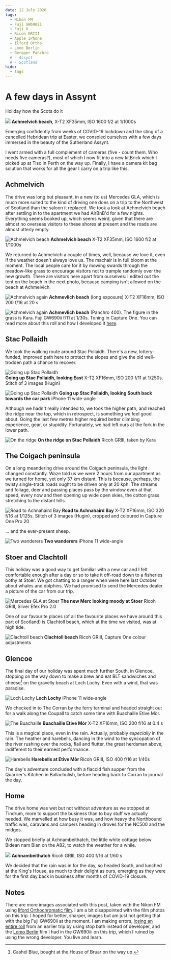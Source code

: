```yaml
---
date: 12 July 2020
tags:
  - Nikon FM
  - Fuji GW690ii
  - Fuji X
  - Ricoh GRIII
  - Apple iPhone
  - Ilford Ortho
  - Lomo Berlin
  - Bergger Panchro
  # - Assynt
  # - Scotland
hide:
  - tags
---
```

# A few days in Assynt
Holiday how the Scots do it

![](/img/DSF7259.jpg)
**Achmelvich beach**, X-T2 XF35mm, ISO 1600 f/2 at 1/1000s

Emerging confidently from weeks of COVID-19 lockdown and the sting of a cancelled Hebridean trip at Easter, we consoled ourselves with a few days immersed in the beauty of the Sutherland Assynt.

I went armed with a full complement of cameras (five - count them. Who needs five cameras?), most of which I now fit into a new kitBrick which I picked up at Tiso in Perth on the way up. Finally, I have a camera kit bag solution that works for all the gear I carry on a trip like this.

## Achmelvich

The drive was long but pleasant, in a new (to us) Mercedes GLA, which is much more suited to the kind of driving one does on a trip to the Northwest of Scotland than the saloon it replaced. We took a look at Achmelvich beach after settling in to the apartment we had AirBnB'd for a few nights. Everything seems booked up, which seems weird, given that there are almost no overseas visitors to these shores at present and the roads are almost utterly empty.

![](/img/DSF7264.jpg "Achmelvich beach")
**Achmelvich beach** X-T2 XF35mm, ISO 1600 f/2 at 1/1000s

We returned to Achmelvich a couple of times, well, because we love it, even if the weather doesn't always love us. The machair is in full bloom at the moment. The local people care for it by mowing swards through the meadow-like grass to encourage visitors not to trample randomly over the new growth. There are visitors here apart from ourselves: I edited out the tent on the beach in the next photo, because camping isn't allowed on the beach at Achmelvich.

![](/img/DSF7292.jpg "Achmelvich again")
**Achmevlich beach** (long exposure) X-T2 XF16mm, ISO 200 f/16 at 20 s

![](/img/img20200716_02.jpg "Achmelvich again")
**Achmevlich beach** (Panchro 400). The figure in the grass is Kara. Fuji GW690ii f/11 at 1/30s. Toning in Capture One. You can read more about this roll and how I developed it [here](/Exposures/2020/2020-07-12-Bergger-Panchro-400/).

## Stac Pollaidh

We took the walking route around Stac Pollaidh. There's a new, lottery-funded, improved path here to protect the slopes and give the old well-trodden path a chance to recover. 

![](/img/DSF7274-DSF7276.jpg "Going up Stac Pollaidh")  
**Going up Stac Pollaidh, looking East** X-T2 XF16mm, ISO 200 f/11 at 1/250s. Stitch of 3 images (Hugin)

![](/img/IMG_8838.jpg "Going up Stac Pollaidh")
**Going up Stac Pollaidh, looking South back towards the car park** iPhone 11 wide-angle

Although we hadn't really intended to, we took the higher path, and reached the ridge near the top, which in retrospect, is something we feel good about. Going the last few metres higher required better climbing experience, gear, or stupidity. Fortunately, we had left ours at the fork in the lower path.

![](/img/R0000589.jpg "On the ridge")
**On the ridge on Stac Pollaidh** Ricoh GRIII, taken by Kara

## The Coigach peninsula

On a long meandering drive around the Coigach peninsula, the light changed constantly. Waze told us we were 2 hours from our apartment as we turned for home, yet only 37 km distant. This is because, perhaps, the twisty single-track roads ought to be driven only at 20 kph. The streams and foliage, deer and passing places pass by the window even at that speed, every now and then opening up wide open skies, the cotton grass stretching to the distant hills.

![](/img/DSF7286-DSF7288.jpg "Road to Achnahaird Bay")
**Road to Achnahaird Bay** X-T2 XF16mm, ISO 320 f/16 at 1/125s. Stitch of 3 images (Hugin), cropped and coloured in Capture One Pro 20

... and the ever-present sheep.

![](/img/IMG_8855.jpg "Two wanderers")
**Two wanderers** iPhone 11 wide-angle

## Stoer and Clachtoll

This holiday was a good way to get familiar with a new car and I felt comfortable enough after a day or so to take it off-road down to a fisheries bothy at Stoer. We got chatting to a ranger when were here last October about whales and dolphins. We had promised to send the Mercedes dealer a picture of the car from our trip.

![](/img/R0000623.jpg "Mercedes GLA at Stoer")
**The new Merc looking moody at Stoer** Ricoh GRIII, Silver Efex Pro 2.0

One of our favourite places (of all the favourite places we have around this part of Scotland) is Clachtoll beach, which at the time we visited, was at high tide. 

![](/img/R0000611.jpg "Clachtoll beach")
**Clachtoll beach** Ricoh GRIII, Capture One colour adjustments

## Glencoe
The final day of our holiday was spent much further South, in Glencoe, stopping on the way down to make a brew and eat BLT sandwiches and cheese[^cheese] on the gravelly beach at Loch Lochy. Even with a wind, that was paradise.

![](/img/IMG_8857.jpg "Loch Lochy")
**Loch Lochy** iPhone 11 wide-angle

We checked in to The Corran by the ferry terminal and headed straight out for a walk along the Coupall to catch some time with Buachaille Etive Mòr.

![](/img/DSF7297.jpg "The Buachaille")
**Buachaille Etive Mòr** X-T2 XF16mm, ISO 200 f/16 at 0.4 s

This is a magical place, even in the rain. Actually, probably *especially* in the rain. The heather and harebells, dancing in the wind to the syncopation of the river rushing over the rocks, flail and flutter, the great herdsman above, indifferent to their earnest performance.

![](/img/R0000639.jpg "Harebells")
**Harebells at Etive Mòr** Ricoh GRIII, ISO 400 f/16 at 1/40s

The day's adventure concluded with a flaccid fish supper from the Quarrier's Kitchen in Ballachulish, before heading back to Corran to journal the day. 

## Home
The drive home was wet but not without adventure as we stopped at Tindrum, more to support the business than to buy stuff we actually needed. We marvelled at how busy it was, and how heavy the Northbound traffic was, caravans and campers heading in droves for the NC500 and the midges.

We stopped briefly at Achnambeithatch, the little white cottage below Bidean nam Bian on the A82, to watch the weather for a while. 

![](/img/R0000643.jpg)
**Achnambeithatch** Ricoh GRIII, ISO 400 f/16 at 1/60 s

We decided that the rain was in for the day, so headed South, and lunched at the King's House, as much to their delight as ours, emerging as they were for the first day back in business after months of COVID-19 closure. 

## Notes
There are more images associated with this post, taken with the Nikon FM using [Ilford Orthochromatic film](/Exposures/2020/2020-11-07-Ilford-orthochrome-80). I am a bit disappointed with the film photos on this trip. I hoped for better, sharper, images but am just not getting that with the big Fuji GW690ii at the moment. I am making errors, [losing an entire roll](/Exposures/2020/2020-06-07-Lomography-Potsdam-100) from an earlier trip by using stop bath instead of developer, and the [Lomo Berlin](/Exposures/2020/2020-07-13-Lomography-Berlin-400) film I had in the GW690iii on this trip, which I ruined by using the wrong developer. You live and learn. 


[^cheese]: Cashel Blue, bought at the House of Bruar on the way up.
